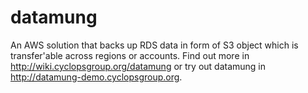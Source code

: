 datamung
========

An AWS solution that backs up RDS data in form of S3 object which is transfer'able across regions or accounts. Find out more in http://wiki.cyclopsgroup.org/datamung or try out datamung in http://datamung-demo.cyclopsgroup.org.